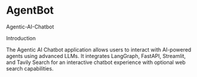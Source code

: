 # AgentBot
Agentic-AI-Chatbot

Introduction

The Agentic AI Chatbot application allows users to interact with AI-powered agents using advanced LLMs. It integrates LangGraph, FastAPI, Streamlit, and Tavily Search for an interactive chatbot experience with optional web search capabilities.
